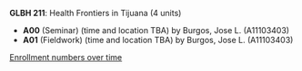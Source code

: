 **GLBH 211**: Health Frontiers in Tijuana (4 units)

- **A00** (Seminar) (time and location TBA) by Burgos, Jose L. (A11103403)
- **A01** (Fieldwork) (time and location TBA) by Burgos, Jose L. (A11103403)

[Enrollment numbers over time](./GLBH211.tsv)
